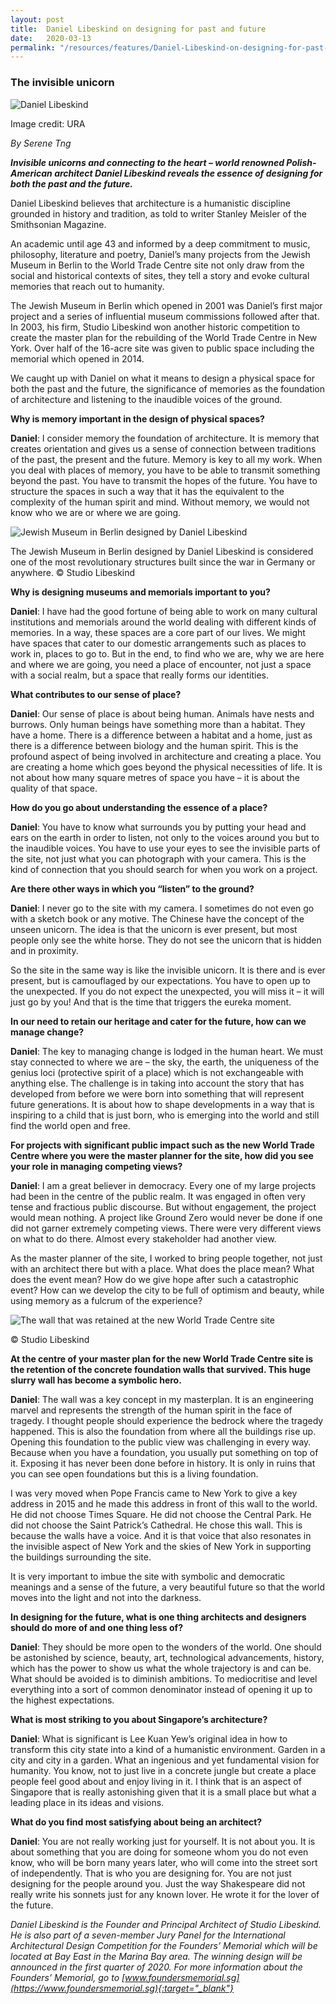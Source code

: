 ```yaml
---
layout: post
title:  Daniel Libeskind on designing for past and future
date:   2020-03-13
permalink: "/resources/features/Daniel-Libeskind-on-designing-for-past-and-future"
---
```

### **The invisible unicorn**

![Daniel Libeskind](/images/Daniel.jpg)

Image credit: URA



*By Serene Tng*

***Invisible unicorns and connecting to the heart – world renowned Polish-American architect Daniel Libeskind reveals the essence of designing for both the past and the future.***

Daniel Libeskind believes that architecture is a humanistic discipline grounded in history and tradition, as told to writer Stanley Meisler of the Smithsonian Magazine. 

An academic until age 43 and informed by a deep commitment to music, philosophy, literature and poetry, Daniel’s many projects from the Jewish Museum in Berlin to the World Trade Centre site not only draw from the social and historical contexts of sites, they tell a story and evoke cultural memories that reach out to humanity. 

The Jewish Museum in Berlin which opened in 2001 was Daniel’s first major project and a series of influential museum commissions followed after that. In 2003, his firm, Studio Libeskind won another historic competition to create the master plan for the rebuilding of the World Trade Centre in New York. Over half of the 16-acre site was given to public space including the memorial which opened in 2014. 

We caught up with Daniel on what it means to design a physical space for both the past and the future, the significance of memories as the foundation of architecture and listening to the inaudible voices of the ground. 

**Why is memory important in the design of physical spaces?** 

**Daniel**: I consider memory the foundation of architecture. It is memory that creates orientation and gives us a sense of connection between traditions of the past, the present and the future. Memory is key to all my work. When you deal with places of memory, you have to be able to transmit something beyond the past. You have to transmit the hopes of the future. You have to structure the spaces in such a way that it has the equivalent to the complexity of the human spirit and mind. Without memory, we would not know who we are or where we are going.

![Jewish Museum in Berlin designed by Daniel Libeskind](/images/Jewish_Museum.jpg)

The Jewish Museum in Berlin designed by Daniel Libeskind is considered one of the most revolutionary structures built since the war in Germany or anywhere. © Studio Libeskind

**Why is designing museums and memorials important to you?**

**Daniel**: I have had the good fortune of being able to work on many cultural institutions and memorials around the world dealing with different kinds of memories. In a way, these spaces are a core part of our lives. We might have spaces that cater to our domestic arrangements such as places to work in, places to go to. But in the end, to find who we are, why we are here and where we are going, you need a place of encounter, not just a space with a social realm, but a space that really forms our identities.  

**What contributes to our sense of place?**

**Daniel**: Our sense of place is about being human. Animals have nests and burrows. Only human beings have something more than a habitat. They have a home. There is a difference between a habitat and a home, just as there is a difference between biology and the human spirit. This is the profound aspect of being involved in architecture and creating a place. You are creating a home which goes beyond the physical necessities of life. It is not about how many square metres of space you have – it is about the quality of that space. 

**How do you go about understanding the essence of a place?**

**Daniel**: You have to know what surrounds you by putting your head and ears on the earth in order to listen, not only to the voices around you but to the inaudible voices. You have to use your eyes to see the invisible parts of the site, not just what you can photograph with your camera. This is the kind of connection that you should search for when you work on a project.

**Are there other ways in which you “listen” to the ground?**

**Daniel**: I never go to the site with my camera. I sometimes do not even go with a sketch book or any motive. The Chinese have the concept of the unseen unicorn. The idea is that the unicorn is ever present, but most people only see the white horse. They do not see the unicorn that is hidden and in proximity. 

So the site in the same way is like the invisible unicorn. It is there and is ever present, but is camouflaged by our expectations. You have to open up to the unexpected. If you do not expect the unexpected, you will miss it – it will just go by you! And that is the time that triggers the eureka moment. 

**In our need to retain our heritage and cater for the future, how can we manage change?**

**Daniel**: The key to managing change is lodged in the human heart. We must stay connected to where we are – the sky, the earth, the uniqueness of the genius loci (protective spirit of a place) which is not exchangeable with anything else. The challenge is in taking into account the story that has developed from before we were born into something that will represent future generations. It is about how to shape developments in a way that is inspiring to a child that is just born, who is emerging into the world and still find the world open and free.

**For projects with significant public impact such as the new World Trade Centre where you were the master planner for the site, how did you see your role in managing competing views?**

**Daniel**: I am a great believer in democracy. Every one of my large projects had been in the centre of the public realm. It was engaged in often very tense and fractious public discourse. But without engagement, the project would mean nothing. A project like Ground Zero would never be done if one did not garner extremely competing views. There were very different views on what to do there. Almost every stakeholder had another view. 

As the master planner of the site, I worked to bring people together, not just with an architect there but with a place. What does the place mean? What does the event mean? How do we give hope after such a catastrophic event? How can we develop the city to be full of optimism and beauty, while using memory as a fulcrum of the experience?

![The wall that was retained at the new World Trade Centre site](/images/WTC_Wall.jpg)

© Studio Libeskind

**At the centre of your master plan for the new World Trade Centre site is the retention of the concrete foundation walls that survived. This huge slurry wall has become a symbolic hero.**

**Daniel**: The wall was a key concept in my masterplan. It is an engineering marvel and represents the strength of the human spirit in the face of tragedy. I thought people should experience the bedrock where the tragedy happened. This is also the foundation from where all the buildings rise up. Opening this foundation to the public view was challenging in every way. Because when you have a foundation, you usually put something on top of it. Exposing it has never been done before in history. It is only in ruins that you can see open foundations but this is a living foundation. 

I was very moved when Pope Francis came to New York to give a key address in 2015 and he made this address in front of this wall to the world. He did not choose Times Square. He did not choose the Central Park. He did not choose the Saint Patrick’s Cathedral. He chose this wall. This is because the walls have a voice. And it is that voice that also resonates in the invisible aspect of New York and the skies of New York in supporting the buildings surrounding the site. 

It is very important to imbue the site with symbolic and democratic meanings and a sense of the future, a very beautiful future so that the world moves into the light and not into the darkness.

**In designing for the future, what is one thing architects and designers should do more of and one thing less of?**

**Daniel**: They should be more open to the wonders of the world. One should be astonished by science, beauty, art, technological advancements, history, which has the power to show us what the whole trajectory is and can be. What should be avoided is to diminish ambitions. To mediocritise and level everything into a sort of common denominator instead of opening it up to the highest expectations.
      	
**What is most striking to you about Singapore’s architecture?**

**Daniel**: What is significant is Lee Kuan Yew’s original idea in how to transform this city state into a kind of a humanistic environment. Garden in a city and city in a garden. What an ingenious and yet fundamental vision for humanity. You know, not to just live in a concrete jungle but create a place people feel good about and enjoy living in it. I think that is an aspect of Singapore that is really astonishing given that it is a small place but what a leading place in its ideas and visions. 

**What do you find most satisfying about being an architect?**

**Daniel**: You are not really working just for yourself. It is not about you. It is about something that you are doing for someone whom you do not even know, who will be born many years later, who will come into the street sort of independently. That is who you are designing for. You are not just designing for the people around you. Just the way Shakespeare did not really write his sonnets just for any known lover. He wrote it for the lover of the future. 


*Daniel Libeskind is the Founder and Principal Architect of Studio Libeskind. He is also part of a seven-member Jury Panel for the International Architectural Design Competition for the Founders’ Memorial which will be located at Bay East in the Marina Bay area. The winning design will be announced in the first quarter of 2020. For more information about the Founders’ Memorial, go to [www.foundersmemorial.sg](https://www.foundersmemorial.sg){:target="_blank"}*

 
